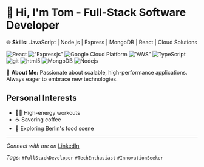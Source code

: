# 👋 Hi, I'm Tom - Full-Stack Software Developer

🌐 **Skills:** JavaScript | Node.js | Express | MongoDB | React | Cloud Solutions

  <img alt="React" src="https://img.shields.io/badge/-React-45b8d8?style=flat-square&logo=react&logoColor=white" />
  <img alt=”Expressjs” src=”[https://img.shields.io/badge/Express.js-404D59?style=for-the-badge]” />
  <img alt="Google Cloud Platform" src="https://img.shields.io/badge/-Google_Cloud_Platform-1a73e8?style=flat-square&logo=google-cloud&logoColor=white" />
  <img alt=”AWS” src= ”https://img.shields.io/badge/Amazon_AWS-232F3E?style=for-the-badge&logo=amazon-aws&logoColor=white” />
  <img alt="TypeScript" src="https://img.shields.io/badge/-TypeScript-007ACC?style=flat-square&logo=typescript&logoColor=white" />
  <img alt="git" src="https://img.shields.io/badge/-Git-F05032?style=flat-square&logo=git&logoColor=white" />
  <img alt="html5" src="https://img.shields.io/badge/-HTML5-E34F26?style=flat-square&logo=html5&logoColor=white" />
  <img alt="MongoDB" src="https://img.shields.io/badge/-MongoDB-13aa52?style=flat-square&logo=mongodb&logoColor=white" />
  <img alt="Nodejs" src="https://img.shields.io/badge/-Nodejs-43853d?style=flat-square&logo=Node.js&logoColor=white" />




🚀 **About Me:** Passionate about scalable, high-performance applications. Always eager to embrace new technologies.

## Personal Interests
- 🏋️‍♂️ High-energy workouts
- ☕ Savoring coffee
- 🍴 Exploring Berlin's food scene

---

*Connect with me on* [LinkedIn](https://www.linkedin.com/in/progressivist-tom/)

*Tags:* `#FullStackDeveloper` `#TechEnthusiast` `#InnovationSeeker`
